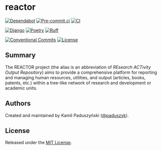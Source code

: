 # reactor

[![Dependabot](https://img.shields.io/badge/dependabot-active-brightgreen?logo=dependabot)][dependabot]
[![Pre-commit.ci](https://results.pre-commit.ci/badge/github/paduszyk/reactor/main.svg)][pre-commit.ci]
[![CI](https://img.shields.io/github/actions/workflow/status/paduszyk/reactor/ci.yaml?label=CI&logo=github)][ci]

[![Django](https://img.shields.io/badge/Django-092e20?&logo=django&logoColor=white)][django]
[![Poetry](https://img.shields.io/endpoint?url=https://python-poetry.org/badge/v0.json)][poetry]
[![Ruff](https://img.shields.io/endpoint?url=https://raw.githubusercontent.com/astral-sh/ruff/main/assets/badge/v2.json)][ruff]

[![Conventional Commits](https://img.shields.io/badge/Conventional%20Commits-1.0.0-fa6673.svg?logo=conventional-commits)][conventional-commits]
[![License](https://img.shields.io/github/license/paduszyk/reactor)][license]

## Summary

The REACTOR project (the alias is an abbreviation of _REsearch ACTivity Output
Repository_) aims to provide a comprehensive platform for reporting and
managing human resources, utilities, and output (articles, books, patents,
etc.) within a tree-like network of research and development or academic units.

## Authors

Created and maintained by Kamil Paduszyński ([@paduszyk][github-paduszyk]).

## License

Released under the [MIT License][license].

[ci]: https://github.com/paduszyk/reactor/actions/workflows/ci.yaml
[conventional-commits]: https://conventionalcommits.org
[dependabot]: https://github.com/paduszyk/reactor/blob/main/.github/dependabot.yaml
[django]: https://www.djangoproject.com
[github-paduszyk]: https://github.com/paduszyk
[license]: https://github.com/paduszyk/reactor/blob/main/LICENSE
[poetry]: https://python-poetry.org
[pre-commit.ci]: https://results.pre-commit.ci/latest/github/paduszyk/reactor/main
[ruff]: https://github.com/astral-sh/ruff
